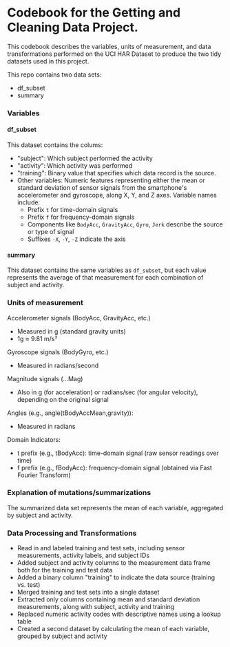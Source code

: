 # Codebook for the Getting and Cleaning Data Project.

This codebook describes the variables, units of measurement, and data transformations
performed on the UCI HAR Dataset to produce the two tidy datasets used in this project.

This repo contains two data sets:
- df_subset
- summary


### Variables

#### df_subset

This dataset contains the colums:
  - "subject": Which subject performed the activity
  - "activity": Which activity was performed
  - "training": Binary value that specifies which data record is the source.
  - Other variables: Numeric features representing either the mean or standard deviation of sensor
    signals from the smartphone's accelerometer and gyroscope, along X, Y, and Z axes.
    Variable names include:
    - Prefix `t` for time-domain signals
    - Prefix `f` for frequency-domain signals
    - Components like `BodyAcc`, `GravityAcc`, `Gyro`, `Jerk` describe the source or type of signal
    - Suffixes `-X`, `-Y`, `-Z` indicate the axis

#### summary

This dataset contains the same variables as `df_subset`, but each value represents
the average of that measurement for each combination of subject and activity.



### Units of measurement

Accelerometer signals (BodyAcc, GravityAcc, etc.)
- Measured in g (standard gravity units)
- 1g ≈ 9.81 m/s²

Gyroscope signals (BodyGyro, etc.)
- Measured in radians/second

Magnitude signals (...Mag)
- Also in g (for acceleration) or radians/sec (for angular velocity), depending on the original signal

Angles (e.g., angle(tBodyAccMean,gravity)):
- Measured in radians

Domain Indicators:
- t prefix (e.g., tBodyAcc): time-domain signal (raw sensor readings over time)
- f prefix (e.g., fBodyAcc): frequency-domain signal (obtained via Fast Fourier Transform)


### Explanation of mutations/summarizations

The summarized data set represents the mean of each variable, aggregated by subject and activity.


### Data Processing and Transformations

- Read in and labeled training and test sets, including sensor measurements, activity labels, and subject IDs
- Added subject and activity columns to the measurement data frame both for the training and test data
- Added a binary column "training" to indicate the data source (training vs. test)
- Merged training and test sets into a single dataset
- Extracted only columns containing mean and standard deviation measurements, along with subject, activity and training
- Replaced numeric activity codes with descriptive names using a lookup table
- Created a second dataset by calculating the mean of each variable, grouped by subject and activity